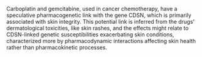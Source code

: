 Carboplatin and gemcitabine, used in cancer chemotherapy, have a speculative pharmacogenetic link with the gene CDSN, which is primarily associated with skin integrity. This potential link is inferred from the drugs’ dermatological toxicities, like skin rashes, and the effects might relate to CDSN-linked genetic susceptibilities exacerbating skin conditions, characterized more by pharmacodynamic interactions affecting skin health rather than pharmacokinetic processes.